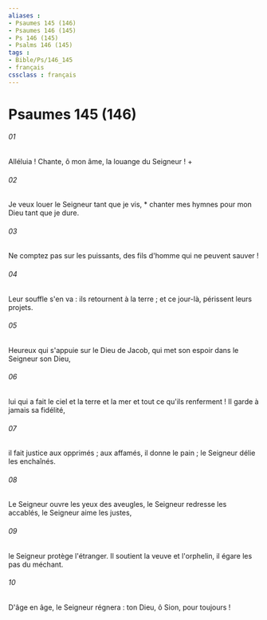 ```yaml
---
aliases : 
- Psaumes 145 (146)
- Psaumes 146 (145)
- Ps 146 (145)
- Psalms 146 (145)
tags : 
- Bible/Ps/146_145
- français
cssclass : français
---
```


# Psaumes 145 (146)

###### 01
Alléluia ! Chante, ô mon âme, la louange du Seigneur ! +
###### 02
Je veux louer le Seigneur tant que je vis, * chanter mes hymnes pour mon Dieu tant que je dure.
###### 03
Ne comptez pas sur les puissants, des fils d'homme qui ne peuvent sauver !
###### 04
Leur souffle s'en va : ils retournent à la terre ; et ce jour-là, périssent leurs projets.
###### 05
Heureux qui s'appuie sur le Dieu de Jacob, qui met son espoir dans le Seigneur son Dieu,
###### 06
lui qui a fait le ciel et la terre et la mer et tout ce qu'ils renferment ! Il garde à jamais sa fidélité,
###### 07
il fait justice aux opprimés ; aux affamés, il donne le pain ; le Seigneur délie les enchaînés.
###### 08
Le Seigneur ouvre les yeux des aveugles, le Seigneur redresse les accablés, le Seigneur aime les justes,
###### 09
le Seigneur protège l'étranger. Il soutient la veuve et l'orphelin, il égare les pas du méchant.
###### 10
D'âge en âge, le Seigneur régnera : ton Dieu, ô Sion, pour toujours !
